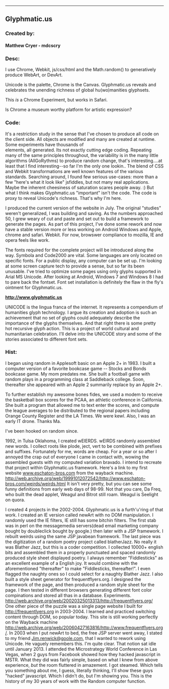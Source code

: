 <HR>
 
<H2>Glyphmatic.us</H2>

<H3>Created by:</H3> 
<H4>Matthew Cryer - mdcscry</H3>

<H3>Desc:</H3>
I use Chrome, Webkit, js/css/html and the Math.random() to generatively produce WebArt, or DevArt.  

Unicode is the palette, Chrome is the Canvas.  Glyphmatic.us reveals and celebrates the unending richness of global hu(wo)manities glyphsets.

This *is* a Chrome Experiment, but works in Safari. 


Is Chrome a museum worthy platform for artistic expression?

<H3>Code:</H3>
It's a restriction study in the sense that I've chosen to produce all code on the client side.  All objects are modified and many are created at runtime.  Some experiments have thousands of <DIV></DIV> elements, all generated.  Its not exactly cutting edge coding. Repeating many of the same principles throughout, the variability is in the many little algorithms (AllGoRythms) to produce random change, that's interesting....at least that I find interesting--so far I'm the only one lookin..  The blend of CSS and Webkit transformations are well known features of the various standards.  Searching around, I found few serious use-cases: more than a few "here's what it look like" jsfiddles, but not many real applications.  Maybe the inherent cheesiness of saturation scares people away.  :)  But what I think makes Glyphmatic.us "important" isn't the code.  The code is proxy to reveal Unicode's richness.  That's why I'm here.

I produced the current version of the website in July.  The original "studies" weren't generalized, I was building and saving.  As the numbers approached 50, I grew weary of cut and paste and set out to build a framework to generate the pages.  As part of this project, I've done some rework and now have a stable version more or less working on Android Windows and Apple, chrome and safari.  Webkit.  For now, browswer compliance to mozilla, IE and opera feels like work.

The fonts required for the complete project will be introduced along the way.  Symbola and Code2000 are vital.  Some languages are only located on specific fonts.  For a public display, any computer can be set up. I'm looking at some screen capture tech to provide a sense, but so far its been unusable.
I've tried to optimize some pages using only glyphs supported in Arial MS Unicode. After looking at Android, Windows 7 and Windows 8 I had to pare back the fontset.  Font set installation is definitely the flaw in the fly's ointment for Glyphmatic.us. 

<b>http://www.glyphmatic.us</b>

UNICODE is the lingua franca of the internet.  It represents a compendium of humanities glyph technology.  I argue its creation and adoption is such an achievement that no set of glyphs could adequately describe the importance of the glyphs themselves.  And that right there is some pretty hot recursive glyph action. This is a project of world cultural and humanitarian celebration.  I'll delve into the UNICODE story and some of the stories associated to different font sets.

<H3>Hist:</H3>
I began using random in Applesoft basic on an Apple 2+ in 1983.  I built a computer version of a favorite bookcase game -- Stocks and Bonds bookcase game.  My mom predates me.  She built a football game with random plays in a programming class at Saddleback college. Soon, thereafter she appeared with an Apple 2 summarily replace by an Apple 2+.  

To further establish my awesome bones fides, we used a modem to receive the basketball box scores for the PCAA, an athletic conference in California.  She built a program that allowed me to text enter the scores, and compute the league averages to be distributed to the regional papers including Orange County Register and the LA Times.  We were kewl.  Also,  I was an early IT drone.  Thanks Ma. 

I've been hooked on random since. 

1992, in Tulsa Oklahoma, I created wEIERDS.  wEIRDS randomly assembled new words.  I collect roots like plode, ject, vert to be combined with prefixes and suffixes.  Fortunately for me, words are cheap. For a year or so after I annoyed the crap out of everyone I came in contact with, wowing the assembled guests with my computed variation bravado.  I intend to recreate that project within Glyphmatic.us framework.  Here's a link to my first website www.eschaton-bros.com from the wayback machine. http://web.archive.org/web/19991012072542/http://www.eschaton-bros.com/weirds/weirds.html It isn't very pretty, but you can see some funny definitions from early web days of 98-99.  Not that you care, Da Freq, who built the dead applet, Weagul and Bitrot still roam.  Weagul is Seelight on quora.

I created 4 projects in the 2002-2004. Glyphmatic.us is a furth'u'ring of that work. I created an IE version called newArt with no DOM manipulation.  I randomly used the IE filters, IE still has some bitchin filters.  The first stab was in perl on the messagemedia servers(dead email marketing company bought by doubleclick bought by google.) then later with a JSP framework.   I rebuilt weirds using the same JSP javabean framework.  The last piece was the digitization of a random poetry project called blatherJazz.  No really it was Blather Jazz, but this is a coder competition.  I collected 10000+ english bits and assembled them in a properly punctuated and spaced randomly produced style sheet displayed poetry.  I always remember "Fiddlesticks" as an excellent example of a English joy.  It would combine with the aforementioned "thereafter" to make "Fiddlesticks, thereafter!". I even flagged the naughty ones so I could select for a naughty Blather Jazz.  I also built a style sheet generator for frequentflyers.org.  I designed the framework of the page, and then produced a random style sheet for the page.  I then tested in different browsers generating different font color compinations and stored all thas in a database.  Experiments.  http://web.archive.org/web/20020325013313/http://frequentflyers.org/  
One other piece of the puzzle was a single page website I built for http://frequentlyers.org in 2003-2004.  I learned and practiced switching content through DOM, so popular today.  This site is still working perfectly on the Wayback machine http://web.archive.org/web/20060427163816/http://www.frequentflyers.org/.  In 2003 when I put newArt to bed, the free JSP server went away, I stated to my friend Jim.renwick@goole.com, that I wanted to rework using Unicode.  He vaguely remembers this.  I'm quite clear.  That notion sat idle until January 2013.  I attended the Microstrategy World Conference in Las Vegas, when 2 guys from Facebook showed how they hacked javascript in MSTR.  What they did was fairly simple, based on what I knew from above experience, *but* the room fluttered in amazement.  I got steamed.  Which tells you something about me, I guess, literally thinking, I'll show these guys "hacked" javascript. Which I didn't do, but I'm showing you.   This is the history of my 30 years of work with the Random computer function. 










